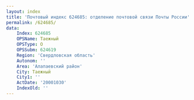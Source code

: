 ```yaml
---
layout: index
title: 'Почтовый индекс 624685: отделение почтовой связи Почты России'
permalink: /624685/
data:
    Index: 624685
    OPSName: Таежный
    OPSType: О
    OPSSubm: 624619
    Region: 'Свердловская область'
    Autonom: ''
    Area: 'Алапаевский район'
    City: Таежный
    City1: ''
    ActDate: '20001030'
    IndexOld: ''
---
```

